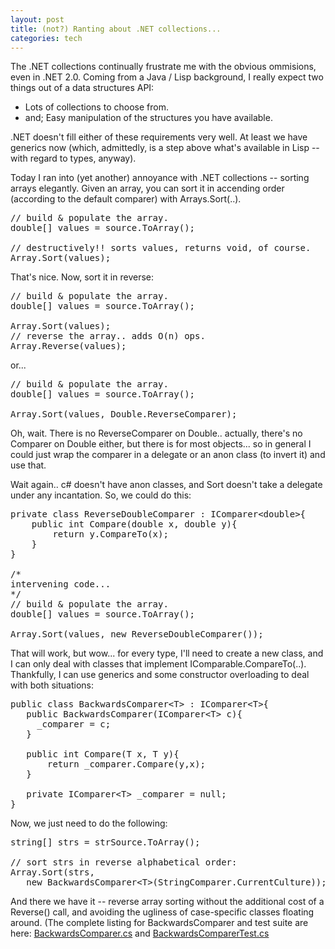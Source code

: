 ```yaml
--- 
layout: post
title: (not?) Ranting about .NET collections...
categories: tech
---
```

The .NET collections continually frustrate me with the obvious ommisions, even in .NET 2.0.  Coming from a Java / Lisp background, I really expect two things out of a data structures API:
<ul>
	<li>Lots of collections to choose from.</li>
	<li>and; Easy manipulation of the structures you have available.</li>
</ul>
.NET doesn't fill either of these requirements very well.  At least we have generics now (which, admittedly, is a step above what's available in Lisp -- with regard to types, anyway).

Today I ran into (yet another) annoyance with .NET collections -- sorting arrays elegantly.  Given an array, you can sort it in accending order (according to the default comparer) with Arrays.Sort(..).

<pre>
// build &amp; populate the array. 
double[] values = source.ToArray(); 

// destructively!! sorts values, returns void, of course.
Array.Sort(values); 
</pre>

That's nice. Now, sort it in reverse:

<pre>
// build &amp; populate the array. 
double[] values = source.ToArray(); 

Array.Sort(values); 
// reverse the array.. adds O(n) ops.
Array.Reverse(values);
</pre>

or...

<pre>
// build &amp; populate the array. 
double[] values = source.ToArray(); 

Array.Sort(values, Double.ReverseComparer); 
</pre>

Oh, wait. There is no ReverseComparer on Double.. actually, there's no Comparer on Double either, but there is for most objects... so in general I could just wrap the comparer in a delegate or an anon class (to invert it) and use that.

Wait again.. c# doesn't have anon classes, and Sort doesn't take a delegate under any incantation. So, we could do this:

<pre>
private class ReverseDoubleComparer : IComparer&lt;double&gt;{
    public int Compare(double x, double y){
        return y.CompareTo(x);
    }
}

/* 
intervening code...
*/
// build &amp; populate the array. 
double[] values = source.ToArray(); 

Array.Sort(values, new ReverseDoubleComparer()); 
</pre>

That will work, but wow... for every type, I'll need to create a new class, and I can only deal with classes that implement IComparable.CompareTo(..).  Thankfully, I can use generics and some constructor overloading to deal with both situations:

<pre>
public class BackwardsComparer&lt;T&gt; : IComparer&lt;T&gt;{
   public BackwardsComparer(IComparer&lt;T&gt; c){
     _comparer = c;
   }

   public int Compare(T x, T y){
       return _comparer.Compare(y,x);
   }

   private IComparer&lt;T&gt; _comparer = null;
}
</pre>

Now, we just need to do the following:

<pre>
string[] strs = strSource.ToArray();

// sort strs in reverse alphabetical order:
Array.Sort(strs, 
   new BackwardsComparer&lt;T&gt;(StringComparer.CurrentCulture));
</pre>

And there we have it -- reverse array sorting without the additional cost of a Reverse() call, and avoiding the ugliness of case-specific classes floating around.  (The complete listing for BackwardsComparer and test suite are here: <a href="http://www.ciscavate.org/data/BackwardsComparer.cs">BackwardsComparer.cs</a> and <a href="http://www.ciscavate.org/data/BackwardsComparerTest.cs">BackwardsComparerTest.cs</a>
